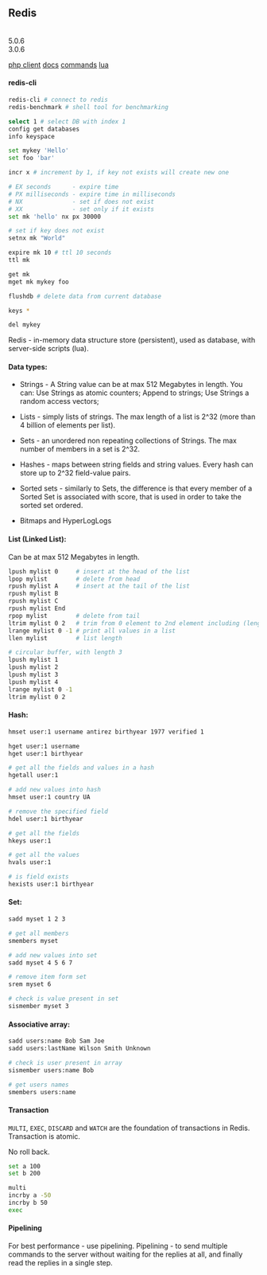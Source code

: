 Redis
-
<br>5.0.6
<br>3.0.6

[php client](https://github.com/phpredis/phpredis)
[docs](https://redis.io/documentation)
[commands](https://redis.io/commands)
[lua](https://redis.io/commands/eval)

#### redis-cli

````sh
redis-cli # connect to redis
redis-benchmark # shell tool for benchmarking
````

````sh
select 1 # select DB with index 1
config get databases
info keyspace

set mykey 'Hello'
set foo 'bar'

incr x # increment by 1, if key not exists will create new one

# EX seconds      - expire time
# PX milliseconds - expire time in milliseconds
# NX              - set if does not exist
# XX              - set only if it exists
set mk 'hello' nx px 30000

# set if key does not exist
setnx mk "World"

expire mk 10 # ttl 10 seconds
ttl mk

get mk
mget mk mykey foo

flushdb # delete data from current database

keys *

del mykey
````

Redis - in-memory data structure store (persistent), used as database,
with server-side scripts (lua).

#### Data types:

* Strings - A String value can be at max 512 Megabytes in length.
You can:
Use Strings as atomic counters;
Append to strings;
Use Strings a random access vectors;

* Lists - simply lists of strings.
The max length of a list is 2^32 (more than 4 billion of elements per list).

* Sets - an unordered non repeating collections of Strings.
The max number of members in a set is 2^32.

* Hashes - maps between string fields and string values.
Every hash can store up to 2^32 field-value pairs.

* Sorted sets - similarly to Sets,
the difference is that every member of a Sorted Set is associated with score,
that is used in order to take the sorted set ordered.

* Bitmaps and HyperLogLogs

#### List (Linked List):

Can be at max 512 Megabytes in length.

````sh
lpush mylist 0     # insert at the head of the list
lpop mylist        # delete from head
rpush mylist A     # insert at the tail of the list
rpush mylist B
rpush mylist C
rpush mylist End
rpop mylist        # delete from tail
ltrim mylist 0 2   # trim from 0 element to 2nd element including (length will be 3)
lrange mylist 0 -1 # print all values in a list
llen mylist        # list length

# circular buffer, with length 3
lpush mylist 1
lpush mylist 2
lpush mylist 3
lpush mylist 4
lrange mylist 0 -1
ltrim mylist 0 2
````

#### Hash:

````sh
hmset user:1 username antirez birthyear 1977 verified 1

hget user:1 username
hget user:1 birthyear

# get all the fields and values in a hash
hgetall user:1

# add new values into hash
hmset user:1 country UA

# remove the specified field
hdel user:1 birthyear

# get all the fields
hkeys user:1

# get all the values
hvals user:1

# is field exists
hexists user:1 birthyear
````

#### Set:

````sh
sadd myset 1 2 3

# get all members
smembers myset

# add new values into set
sadd myset 4 5 6 7

# remove item form set
srem myset 6

# check is value present in set
sismember myset 3
````

#### Associative array:

````sh
sadd users:name Bob Sam Joe
sadd users:lastName Wilson Smith Unknown

# check is user present in array
sismember users:name Bob

# get users names
smembers users:name
````

#### Transaction

`MULTI`, `EXEC`, `DISCARD` and `WATCH` are the foundation of transactions in Redis.
Transaction is atomic.

No roll back.

````sh
set a 100
set b 200

multi
incrby a -50
incrby b 50
exec
````

#### Pipelining

For best performance - use pipelining.
Pipelining - to send multiple commands to the server without waiting for the replies at all,
and finally read the replies in a single step.
